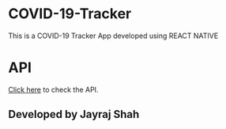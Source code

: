 # COVID-19-Tracker

This is a COVID-19 Tracker App developed using REACT NATIVE

# API

<a href="https://covid19.mathdro.id/api">Click here</a> to check the API.

## Developed by Jayraj Shah
